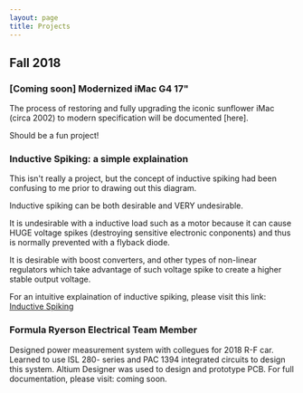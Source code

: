 ```yaml
---
layout: page
title: Projects
---
```


##  Fall 2018

### [Coming soon] Modernized iMac G4 17"
The process of restoring and fully upgrading the iconic sunflower iMac (circa 2002) to modern specification will be documented [here].

Should be a fun project!

###  Inductive Spiking: a simple explaination

This isn't really a project, but the concept of inductive spiking had been confusing to me prior to drawing out this diagram.

Inductive spiking can be both desirable and VERY undesirable.

It is undesirable with a inductive load such as a motor because it can cause HUGE voltage spikes (destroying sensitive electronic conponents) and thus is normally prevented with a flyback diode. 

It is desirable with boost converters, and other types of non-linear regulators which take advantage of such voltage spike to create a higher stable output voltage.

For an intuitive explaination of inductive spiking, please visit this link: [Inductive Spiking](https://drive.google.com/file/d/15HxkyEAEUYgV2mV2CIKrwFFHS56S1lJa/view?usp=sharing)


###  Formula Ryerson Electrical Team Member

Designed power measurement system with collegues for 2018 R-F car.
Learned to use ISL 280- series and PAC 1394 integrated circuits to design this system.
Altium Designer was used to design and prototype PCB.
For full documentation, please visit: coming soon.




